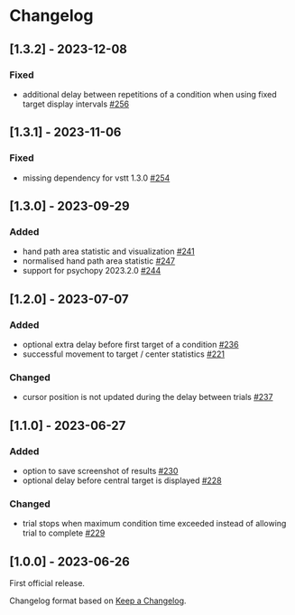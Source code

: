 # Changelog

## [1.3.2] - 2023-12-08

### Fixed

- additional delay between repetitions of a condition when using fixed target display intervals [#256](https://github.com/ssciwr/vstt/issues/256)

## [1.3.1] - 2023-11-06

### Fixed

- missing dependency for vstt 1.3.0 [#254](https://github.com/ssciwr/vstt/pull/254)

## [1.3.0] - 2023-09-29

### Added

- hand path area statistic and visualization [#241](https://github.com/ssciwr/vstt/pull/241)
- normalised hand path area statistic [#247](https://github.com/ssciwr/vstt/pull/247)
- support for psychopy 2023.2.0 [#244](https://github.com/ssciwr/vstt/pull/244)

## [1.2.0] - 2023-07-07

### Added

- optional extra delay before first target of a condition [#236](https://github.com/ssciwr/vstt/pull/236)
- successful movement to target / center statistics [#221](https://github.com/ssciwr/vstt/pull/221)

### Changed

- cursor position is not updated during the delay between trials [#237](https://github.com/ssciwr/vstt/pull/237)

## [1.1.0] - 2023-06-27

### Added

- option to save screenshot of results [#230](https://github.com/ssciwr/vstt/pull/230)
- optional delay before central target is displayed [#228](https://github.com/ssciwr/vstt/pull/228)

### Changed

- trial stops when maximum condition time exceeded instead of allowing trial to complete [#229](https://github.com/ssciwr/vstt/pull/229)

## [1.0.0] - 2023-06-26

First official release.

Changelog format based on [Keep a Changelog](https://keepachangelog.com/en/1.0.0/).
